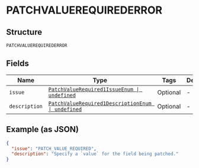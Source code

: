 
# PATCHVALUEREQUIREDERROR

## Structure

`PATCHVALUEREQUIREDERROR`

## Fields

| Name | Type | Tags | Description |
|  --- | --- | --- | --- |
| `issue` | [`PatchValueRequired1IssueEnum \| undefined`](../../doc/models/patch-value-required-1-issue-enum.md) | Optional | - |
| `description` | [`PatchValueRequired1DescriptionEnum \| undefined`](../../doc/models/patch-value-required-1-description-enum.md) | Optional | - |

## Example (as JSON)

```json
{
  "issue": "PATCH_VALUE_REQUIRED",
  "description": "Specify a `value` for the field being patched."
}
```

